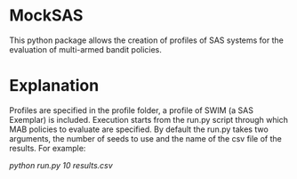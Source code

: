 # MockSAS
This python package allows the creation of profiles of SAS systems for the evaluation of multi-armed bandit policies.
# Explanation
Profiles are specified in the profile folder, a profile of SWIM (a SAS Exemplar) is included. Execution starts from the run.py script through which MAB policies to evaluate are specified. By default the run.py takes two arguments, the number of seeds to use and the name of the csv file of the results. For example:
    
_python run.py 10 results.csv_